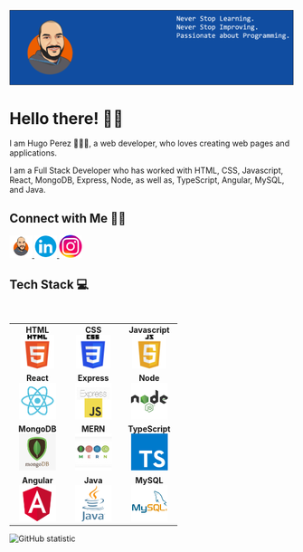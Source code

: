 [![MastHead](https://github.com/hugohp19/hugohp19/blob/main/images/Banner.png)](http://www.hugoperezwebdev.com)

# Hello there! 👋🏻

I am Hugo Perez 🙋🏻‍♂️, a web developer, who loves creating web pages and applications.

I am a Full Stack Developer who has worked with HTML, CSS, Javascript, React, MongoDB, Express, Node, as well as, TypeScript, Angular, MySQL, and Java.

## Connect with Me 🤝🏻
<p>
  <a href="http://www.hugoperezwebdev.com" title="Redirect to homepage" target="_blank">
  <img width='40px' src='https://github.com/hugohp19/hugohp19/blob/main/images/WebPage.png'>
  </a>

  <a href="www.linkedin.com/in/hugoperez19" title="Redirect to homepage" target="_blank">
  <img width='40px' src='https://github.com/hugohp19/hugohp19/blob/main/images/linkedin.png'>
  </a>

  <a href="https://www.instagram.com/thecodingrookie/" title="Redirect to homepage" target="_blank">
  <img width='40px' src='https://github.com/hugohp19/hugohp19/blob/main/images/instagram.png'>
  </a>
</p>

## Tech Stack :computer:

<br>
<table>
<tbody>
 <tr>
<td align="center" width="30%">
<span><b><center>HTML</center></b></span> 
<img height=60px src="https://github.com/hugohp19/hugohp19/blob/main/images/HTML.svg"> 
</td>

<td align="center" width="30%">
<span><b><center>CSS</center></b></span> 
<img height=60px src="https://github.com/hugohp19/hugohp19/blob/main/images/CSSLogo.svg"> 
</td>

<td align="center" width="30%">
<span><b><center>Javascript</center></b></span> 
<img height=60px src="https://github.com/hugohp19/hugohp19/blob/main/images/javascriptLogo.svg"> 
</td>
</tr>

<tr>
<td align="center" width="30%">
<span><b><center>React</center></b></span> 
<img height=65px src="https://github.com/hugohp19/hugohp19/blob/main/images/reactLogo.svg"> 
</td>

<td align="center" width="30%">
<span><b><center>Express</center></b></span> 
<img height=65px src="https://github.com/hugohp19/hugohp19/blob/main/images/expressLogo.svg"> 
</td>

<td align="center" width="30%">
<span><b><center>Node</center></b></span> 
<img height=65px src="https://github.com/hugohp19/hugohp19/blob/main/images/nodeLogo.svg"> 
</td>
</tr>

<tr>
<td align="center" width="30%">
<span><b><center>MongoDB</center></b></span> 
<img height=65px src="https://github.com/hugohp19/hugohp19/blob/main/images/mongoDBLogo.svg"> 
</td>


<td align="center" width="30%">
<span><b><center>MERN</center></b></span> 
<img height=65px src="https://github.com/hugohp19/hugohp19/blob/main/images/mernStackLogo.svg"> 
</td>

<td align="center" width="30%">
<span><b><center>TypeScript</center></b></span> 
<img height=65px src="https://github.com/hugohp19/hugohp19/blob/main/images/typescriptLogo.svg"> 
</td>
</tr>

<tr>
<td align="center" width="30%">
<span><b><center>Angular</center></b></span> 
<img height=65px src="https://github.com/hugohp19/hugohp19/blob/main/images/angularLogo.svg"> 
</td>


<td align="center" width="30%">
<span><b><center>Java</center></b></span> 
<img height=65px src="https://github.com/hugohp19/hugohp19/blob/main/images/javaLogo.svg"> 
</td>

<td align="center" width="30%">
<span><b><center>MySQL</center></b></span> 
<img height=65px src="https://github.com/hugohp19/hugohp19/blob/main/images/mySQLLogo.svg"> 
</td>
</tr>
</tbody>
</table>


![GitHub statistic](https://github-readme-stats.vercel.app/api?username=hugohp19&show_icons=true)
